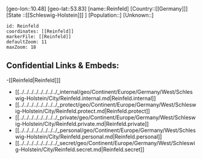 ﻿---
location: [53.83,10.48]
mapzoom: [7,12] 
mapmarker: city 
type: City
tags:
- geo/City


SpocWebEntityId: 33697
isDeleted: false
confidential: public

---
[geo-lon::10.48]
[geo-lat::53.83]
[name::Reinfeld]
[Country::[[Germany]]]
[State ::[[Schleswig-Holstein]]] ]
[Population::]
[Unknown::]


```leaflet
id: Reinfeld
coordinates: [[Reinfeld]]
markerFile: [[Reinfeld]]
defaultZoom: 11 
maxZoom: 18
```


## Confidential Links & Embeds: 
-[[Reinfeld|Reinfeld]]] 
- [[../../../../../../../../_internal/geo/Continent/Europe/Germany/West/Schleswig-Holstein/City/Reinfeld.internal.md|Reinfeld.internal]] 
- [[../../../../../../../../_protect/geo/Continent/Europe/Germany/West/Schleswig-Holstein/City/Reinfeld.protect.md|Reinfeld.protect]] 
- [[../../../../../../../../_private/geo/Continent/Europe/Germany/West/Schleswig-Holstein/City/Reinfeld.private.md|Reinfeld.private]] 
- [[../../../../../../../../_personal/geo/Continent/Europe/Germany/West/Schleswig-Holstein/City/Reinfeld.personal.md|Reinfeld.personal]] 
- [[../../../../../../../../_secret/geo/Continent/Europe/Germany/West/Schleswig-Holstein/City/Reinfeld.secret.md|Reinfeld.secret]] 
